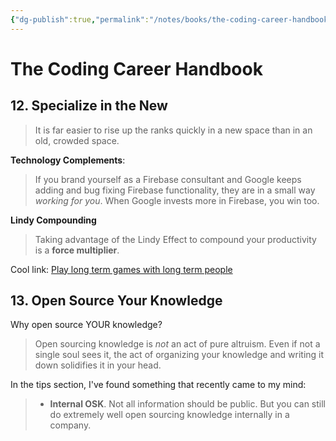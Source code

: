 ```yaml
---
{"dg-publish":true,"permalink":"/notes/books/the-coding-career-handbook/the-coding-career-handbook/","dgHomeLink":true,"dgPassFrontmatter":false}
---
```


# The Coding Career Handbook

## 12. Specialize in the New

> It is far easier to rise up the ranks quickly in a new space than in an old, crowded space.

**Technology Complements**:

> If you brand yourself as a Firebase consultant and Google keeps adding and bug fixing Firebase functionality, they are in a small way *working for you*. When Google invests more in Firebase, you win too.

**Lindy Compounding**

> Taking advantage of the Lindy Effect to compound your productivity is a **force multiplier**.

Cool link: [Play long term games with long term people](https://nav.al/long-term)





## 13. Open Source Your Knowledge

Why open source YOUR knowledge?

> Open sourcing knowledge is *not* an act of pure altruism. Even if not a single soul sees it, the act of organizing your knowledge and writing it down solidifies it in your head.

In the tips section, I've found something that recently came to my mind:

> - **Internal OSK**. Not all information should be public. But you can still do extremely well open sourcing knowledge internally in a company.
